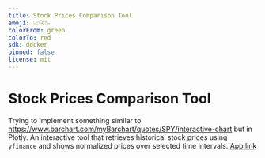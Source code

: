 ```yaml
---
title: Stock Prices Comparison Tool
emoji: 📈🔍📉
colorFrom: green
colorTo: red
sdk: docker
pinned: false
license: mit
---
```


# Stock Prices Comparison Tool

Trying to implement something similar to https://www.barchart.com/myBarchart/quotes/SPY/interactive-chart but in Plotly.
An interactive tool that retrieves historical stock prices using `yfinance` and shows normalized prices over selected time intervals.
[App link](https://huggingface.co/spaces/sukiboo/compare-stocks)
